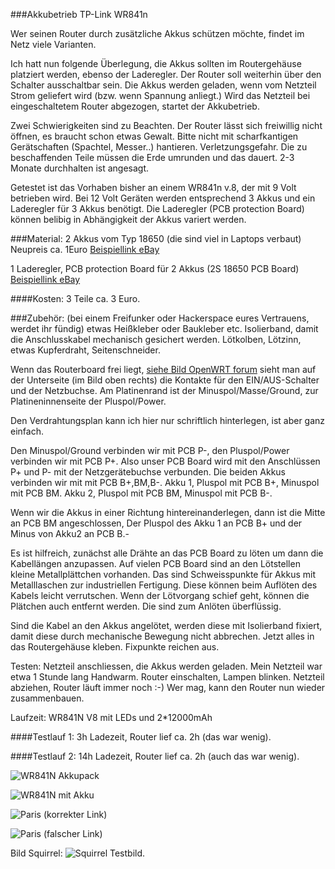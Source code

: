 
###Akkubetrieb TP-Link WR841n 

Wer seinen Router durch zusätzliche Akkus schützen möchte,
findet im Netz viele Varianten. 

Ich hatt nun folgende Überlegung,
die Akkus sollten im Routergehäuse platziert werden,
ebenso der Laderegler. Der Router soll weiterhin über 
den Schalter ausschaltbar sein. Die Akkus werden geladen, 
wenn vom Netzteil Strom geliefert wird (bzw. wenn Spannung 
anliegt.) Wird das Netzteil bei eingeschaltetem Router abgezogen,
startet der Akkubetrieb.

Zwei Schwierigkeiten sind zu Beachten. Der Router lässt sich 
freiwillig nicht öffnen, es braucht schon etwas Gewalt. Bitte nicht
mit scharfkantigen Gerätschaften (Spachtel, Messer..) hantieren.
Verletzungsgefahr. Die zu beschaffenden Teile müssen die Erde
umrunden und das dauert. 2-3 Monate durchhalten ist angesagt.

Getestet ist das Vorhaben bisher an einem WR841n v.8, der mit 9 Volt
betrieben wird. Bei 12 Volt Geräten werden entsprechend 3 Akkus und 
ein Laderegler für 3 Akkus benötigt. Die Laderegler (PCB protection Board)
können belibig in Abhängigkeit der Akkus variert werden.

###Material: 
2 Akkus vom Typ 18650 (die sind viel in Laptops verbaut)
Neupreis ca. 1Euro
[Beispiellink eBay](https://www.ebay.de/itm/8X-18650-3-7V-12000mAh-Akku-Micro-Varta-Accu-Li-ion-Battery-for-LED-Torch-DR/253378430047?hash=item3afe88045f:g:uKkAAOSwRLZaYdfk)

1 Laderegler, PCB protection Board für 2 Akkus (2S 18650 PCB Board)
[Beispiellink eBay](https://www.ebay.de/itm/2S-8A-7-4V-8-4V-Lithium-Cell-Li-ion-BMS-Battery-18650-Protection-PCB-Board/142381524809?hash=item212699a749:g:13oAAOSwlndZFoEa)

####Kosten: 3 Teile ca. 3 Euro.

###Zubehör: (bei einem Freifunker oder Hackerspace eures Vertrauens, werdet ihr fündig)
etwas Heißkleber oder Baukleber etc.
Isolierband, damit die Anschlusskabel mechanisch gesichert werden.
Lötkolben, Lötzinn, etwas Kupferdraht, Seitenschneider.

Wenn das Routerboard frei liegt, [siehe Bild OpenWRT forum](http://i49.tinypic.com/144070p.jpg)
sieht man auf der Unterseite (im Bild oben rechts) die Kontakte für den EIN/AUS-Schalter und der Netzbuchse. Am Platinenrand ist der Minuspol/Masse/Ground, zur Platineninnenseite der Pluspol/Power.

Den Verdrahtungsplan kann ich hier nur schriftlich hinterlegen, ist aber ganz einfach.

Den Minuspol/Ground verbinden wir mit PCB P-, den Pluspol/Power verbinden wir mit PCB P+. Also unser PCB Board wird mit den Anschlüssen P+ und P- mit der Netzgerätebuchse verbunden.
Die beiden Akkus verbinden wir mit mit PCB B+,BM,B-.
Akku 1, Pluspol mit PCB B+, Minuspol mit PCB BM.
Akku 2, Pluspol mit PCB BM, Minuspol mit PCB B-.

Wenn wir die Akkus in einer Richtung hintereinanderlegen, dann ist die Mitte an PCB BM angeschlossen, Der Pluspol des Akku 1 an PCB B+ und der Minus von Akku2 an PCB B.-

Es ist hilfreich, zunächst alle Drähte an das PCB Board zu löten um dann die Kabellängen anzupassen. Auf vielen PCB Board sind an den Lötstellen kleine Metallplättchen vorhanden. Das sind Schweisspunkte für Akkus mit Metalllaschen zur industriellen Fertigung. Diese können beim Auflöten des Kabels leicht verrutschen. Wenn der Lötvorgang schief geht, können die Plätchen auch entfernt werden. Die sind zum Anlöten überflüssig. 

Sind die Kabel an den Akkus angelötet, werden diese mit Isolierband fixiert, damit diese durch mechanische Bewegung nicht abbrechen.
Jetzt alles in das Routergehäuse kleben. Fixpunkte reichen aus.

Testen: Netzteil anschliessen, die Akkus werden geladen. Mein Netzteil war etwa 1 Stunde lang Handwarm. Router einschalten, Lampen blinken. Netzteil abziehen, Router läuft immer noch :-)
Wer mag, kann den Router nun wieder zusammenbauen.


Laufzeit: WR841N V8 mit LEDs und 2*12000mAh 

####Testlauf 1: 3h Ladezeit, Router lief ca. 2h (das war wenig).

####Testlauf 2: 14h Ladezeit, Router lief ca. 2h (auch das war wenig).

![WR841N Akkupack](http://cloud.ffhb.de/index.php/s/9SyhaeqOoFW5PCd/download)

![WR841N mit Akku](http://cloud.ffhb.de/index.php/s/conuNbAkyE5oxUt/download)

![Paris (korrekter Link)](https://cloud.ffhb.de/index.php/s/4ycTguA6LumSsa3/download)

![Paris (falscher Link)](http://cloud.ffhb.de/index.php/s/q5wipXgzjKDYAyi)

Bild Squirrel:
![Squirrel](http://cloud.ffhb.de/index.php/s/wnifrKiHRFMGsAa/download)
Testbild.

